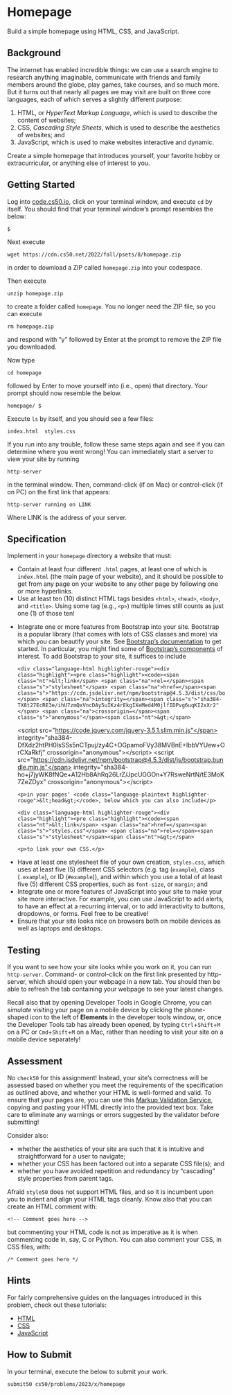 <h1 id="homepage">Homepage</h1>

<p>Build a simple homepage using HTML, CSS, and JavaScript.</p>

<h2 id="background">Background</h2>

<p>The internet has enabled incredible things: we can use a search engine to research anything imaginable, communicate with friends and family members around the globe, play games, take courses, and so much more. But it turns out that nearly all pages we may visit are built on three core languages, each of which serves a slightly different purpose:</p>

<ol>
  <li>HTML, or <em>HyperText Markup Language</em>, which is used to describe the content of websites;</li>
  <li>CSS, <em>Cascading Style Sheets</em>, which is used to describe the aesthetics of websites; and</li>
  <li>JavaScript, which is used to make websites interactive and dynamic.</li>
</ol>

<p>Create a simple homepage that introduces yourself, your favorite hobby or extracurricular, or anything else of interest to you.</p>

<h2 id="getting-started">Getting Started</h2>

<p>Log into <a href="https://code.cs50.io/">code.cs50.io</a>, click on your terminal window, and execute <code class="language-plaintext highlighter-rouge">cd</code> by itself. You should find that your terminal window’s prompt resembles the below:</p>

<div class="language-plaintext highlighter-rouge"><div class="highlight"><pre class="highlight"><code>$
</code></pre></div></div>

<p>Next execute</p>

<div class="language-plaintext highlighter-rouge"><div class="highlight"><pre class="highlight"><code>wget https://cdn.cs50.net/2022/fall/psets/8/homepage.zip
</code></pre></div></div>

<p>in order to download a ZIP called <code class="language-plaintext highlighter-rouge">homepage.zip</code> into your codespace.</p>

<p>Then execute</p>

<div class="language-plaintext highlighter-rouge"><div class="highlight"><pre class="highlight"><code>unzip homepage.zip
</code></pre></div></div>

<p>to create a folder called <code class="language-plaintext highlighter-rouge">homepage</code>. You no longer need the ZIP file, so you can execute</p>

<div class="language-plaintext highlighter-rouge"><div class="highlight"><pre class="highlight"><code>rm homepage.zip
</code></pre></div></div>

<p>and respond with “y” followed by Enter at the prompt to remove the ZIP file you downloaded.</p>

<p>Now type</p>

<div class="language-plaintext highlighter-rouge"><div class="highlight"><pre class="highlight"><code>cd homepage
</code></pre></div></div>

<p>followed by Enter to move yourself into (i.e., open) that directory. Your prompt should now resemble the below.</p>

<div class="language-plaintext highlighter-rouge"><div class="highlight"><pre class="highlight"><code>homepage/ $
</code></pre></div></div>

<p>Execute <code class="language-plaintext highlighter-rouge">ls</code> by itself, and you should see a few files:</p>

<div class="language-plaintext highlighter-rouge"><div class="highlight"><pre class="highlight"><code>index.html  styles.css
</code></pre></div></div>

<p>If you run into any trouble, follow these same steps again and see if you can determine where you went wrong! You can immediately start a server to view your site by running</p>

<div class="language-plaintext highlighter-rouge"><div class="highlight"><pre class="highlight"><code>http-server
</code></pre></div></div>

<p>in the terminal window. Then, command-click (if on Mac) or control-click (if on PC) on the first link that appears:</p>

<div class="language-plaintext highlighter-rouge"><div class="highlight"><pre class="highlight"><code>http-server running on LINK
</code></pre></div></div>

<p>Where LINK is the address of your server.</p>

<h2 id="specification">Specification</h2>

<p>Implement in your <code class="language-plaintext highlighter-rouge">homepage</code> directory a website that must:</p>

<ul>
  <li data-marker="*">Contain at least four different <code class="language-plaintext highlighter-rouge">.html</code> pages, at least one of which is <code class="language-plaintext highlighter-rouge">index.html</code> (the main page of your website), and it should be possible to get from any page on your website to any other page by following one or more hyperlinks.</li>
  <li data-marker="*">Use at least ten (10) distinct HTML tags besides <code class="language-plaintext highlighter-rouge">&lt;html&gt;</code>, <code class="language-plaintext highlighter-rouge">&lt;head&gt;</code>, <code class="language-plaintext highlighter-rouge">&lt;body&gt;</code>, and <code class="language-plaintext highlighter-rouge">&lt;title&gt;</code>. Using some tag (e.g., <code class="language-plaintext highlighter-rouge">&lt;p&gt;</code>) multiple times still counts as just one (1) of those ten!</li>
  <li data-marker="*">
    <p>Integrate one or more features from Bootstrap into your site. Bootstrap is a popular library (that comes with lots of CSS classes and more) via which you can beautify your site. See <a href="https://getbootstrap.com/docs/5.2/">Bootstrap’s documentation</a> to get started. In particular, you might find some of <a href="https://getbootstrap.com/docs/5.2/components/">Bootstrap’s components</a> of interest. To add Bootstrap to your site, it suffices to include</p>

    <div class="language-html highlighter-rouge"><div class="highlight"><pre class="highlight"><code><span class="nt">&lt;link</span> <span class="na">rel=</span><span class="s">"stylesheet"</span> <span class="na">href=</span><span class="s">"https://cdn.jsdelivr.net/npm/bootstrap@4.5.3/dist/css/bootstrap.min.css"</span> <span class="na">integrity=</span><span class="s">"sha384-TX8t27EcRE3e/ihU7zmQxVncDAy5uIKz4rEkgIXeMed4M0jlfIDPvg6uqKI2xXr2"</span> <span class="na">crossorigin=</span><span class="s">"anonymous"</span><span class="nt">&gt;</span>
<span class="nt">&lt;script </span><span class="na">src=</span><span class="s">"https://code.jquery.com/jquery-3.5.1.slim.min.js"</span> <span class="na">integrity=</span><span class="s">"sha384-DfXdz2htPH0lsSSs5nCTpuj/zy4C+OGpamoFVy38MVBnE+IbbVYUew+OrCXaRkfj"</span> <span class="na">crossorigin=</span><span class="s">"anonymous"</span><span class="nt">&gt;&lt;/script&gt;</span>
<span class="nt">&lt;script </span><span class="na">src=</span><span class="s">"https://cdn.jsdelivr.net/npm/bootstrap@4.5.3/dist/js/bootstrap.bundle.min.js"</span> <span class="na">integrity=</span><span class="s">"sha384-ho+j7jyWK8fNQe+A12Hb8AhRq26LrZ/JpcUGGOn+Y7RsweNrtN/tE3MoK7ZeZDyx"</span> <span class="na">crossorigin=</span><span class="s">"anonymous"</span><span class="nt">&gt;&lt;/script&gt;</span>
</code></pre></div>    </div>

    <p>in your pages’ <code class="language-plaintext highlighter-rouge">&lt;head&gt;</code>, below which you can also include</p>

    <div class="language-html highlighter-rouge"><div class="highlight"><pre class="highlight"><code><span class="nt">&lt;link</span> <span class="na">href=</span><span class="s">"styles.css"</span> <span class="na">rel=</span><span class="s">"stylesheet"</span><span class="nt">&gt;</span>
</code></pre></div>    </div>

    <p>to link your own CSS.</p>
  </li>
  <li data-marker="*">Have at least one stylesheet file of your own creation, <code class="language-plaintext highlighter-rouge">styles.css</code>, which uses at least five (5) different CSS selectors (e.g. tag (<code class="language-plaintext highlighter-rouge">example</code>), class (<code class="language-plaintext highlighter-rouge">.example</code>), or ID (<code class="language-plaintext highlighter-rouge">#example</code>)), and within which you use a total of at least five (5) different CSS properties, such as <code class="language-plaintext highlighter-rouge">font-size</code>, or <code class="language-plaintext highlighter-rouge">margin</code>; and</li>
  <li data-marker="*">Integrate one or more features of JavaScript into your site to make your site more interactive. For example, you can use JavaScript to add alerts, to have an effect at a recurring interval, or to add interactivity to buttons, dropdowns, or forms. Feel free to be creative!</li>
  <li data-marker="*">Ensure that your site looks nice on browsers both on mobile devices as well as laptops and desktops.</li>
</ul>

<h2 id="testing">Testing</h2>

<p>If you want to see how your site looks while you work on it, you can run <code class="language-plaintext highlighter-rouge">http-server</code>. Command- or control-click on the first link presented by http-server, which should open your webpage in a new tab. You should then be able to refresh the tab containing your webpage to see your latest changes.</p>

<p>Recall also that by opening Developer Tools in Google Chrome, you can <em>simulate</em> visiting your page on a mobile device by clicking the phone-shaped icon to the left of <strong>Elements</strong> in the developer tools window, or, once the Developer Tools tab has already been opened, by typing <code class="language-plaintext highlighter-rouge">Ctrl</code>+<code class="language-plaintext highlighter-rouge">Shift</code>+<code class="language-plaintext highlighter-rouge">M</code> on a PC or <code class="language-plaintext highlighter-rouge">Cmd</code>+<code class="language-plaintext highlighter-rouge">Shift</code>+<code class="language-plaintext highlighter-rouge">M</code> on a Mac, rather than needing to visit your site on a mobile device separately!</p>

<h2 id="assessment">Assessment</h2>

<p>No <code class="language-plaintext highlighter-rouge">check50</code> for this assignment! Instead, your site’s correctness will be assessed based on whether you meet the requirements of the specification as outlined above, and whether your HTML is well-formed and valid. To ensure that your pages are, you can use this <a href="https://validator.w3.org/#validate_by_input">Markup Validation Service</a>, copying and pasting your HTML directly into the provided text box. Take care to eliminate any warnings or errors suggested by the validator before submitting!</p>

<p>Consider also:</p>

<ul>
  <li data-marker="*">whether the aesthetics of your site are such that it is intuitive and straightforward for a user to navigate;</li>
  <li data-marker="*">whether your CSS has been factored out into a separate CSS file(s); and</li>
  <li data-marker="*">whether you have avoided repetition and redundancy by “cascading” style properties from parent tags.</li>
</ul>

<p>Afraid <code class="language-plaintext highlighter-rouge">style50</code> does not support HTML files, and so it is incumbent upon you to indent and align your HTML tags cleanly. Know also that you can create an HTML comment with:</p>

<div class="language-html highlighter-rouge"><div class="highlight"><pre class="highlight"><code><span class="c">&lt;!-- Comment goes here --&gt;</span>
</code></pre></div></div>

<p>but commenting your HTML code is not as imperative as it is when commenting code in, say, C or Python. You can also comment your CSS, in CSS files, with:</p>

<div class="language-css highlighter-rouge"><div class="highlight"><pre class="highlight"><code><span class="c">/* Comment goes here */</span>
</code></pre></div></div>

<h2 id="hints">Hints</h2>

<p>For fairly comprehensive guides on the languages introduced in this problem, check out these tutorials:</p>

<ul>
  <li data-marker="*"><a href="https://www.w3schools.com/html/">HTML</a></li>
  <li data-marker="*"><a href="https://www.w3schools.com/css/">CSS</a></li>
  <li data-marker="*"><a href="https://www.w3schools.com/js/">JavaScript</a></li>
</ul>

<h2 id="how-to-submit">How to Submit</h2>

<p>In your terminal, execute the below to submit your work.</p>

<div class="language-plaintext highlighter-rouge"><div class="highlight"><pre class="highlight"><code>submit50 cs50/problems/2023/x/homepage
</code></pre></div></div>
